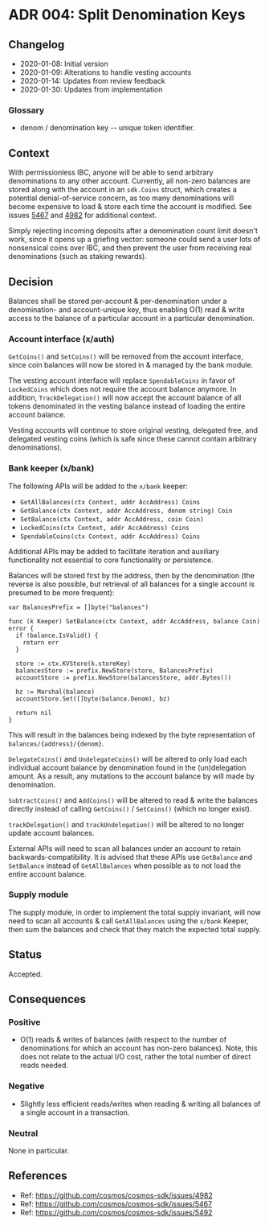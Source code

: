 # ADR 004: Split Denomination Keys

## Changelog

- 2020-01-08: Initial version
- 2020-01-09: Alterations to handle vesting accounts
- 2020-01-14: Updates from review feedback
- 2020-01-30: Updates from implementation

### Glossary

* denom / denomination key -- unique token identifier.

## Context

With permissionless IBC, anyone will be able to send arbitrary denominations to any other account. Currently, all non-zero balances are stored along with the account in an `sdk.Coins` struct, which creates a potential denial-of-service concern, as too many denominations will become expensive to load & store each time the account is modified. See issues [5467](https://github.com/cosmos/cosmos-sdk/issues/5467) and [4982](https://github.com/cosmos/cosmos-sdk/issues/4982) for additional context.

Simply rejecting incoming deposits after a denomination count limit doesn't work, since it opens up a griefing vector: someone could send a user lots of nonsensical coins over IBC, and then prevent the user from receiving real denominations (such as staking rewards).

## Decision

Balances shall be stored per-account & per-denomination under a denomination- and account-unique key, thus enabling O(1) read & write access to the balance of a particular account in a particular denomination.

### Account interface (x/auth)

`GetCoins()` and `SetCoins()` will be removed from the account interface, since coin balances will
now be stored in & managed by the bank module.

The vesting account interface will replace `SpendableCoins` in favor of `LockedCoins` which does
not require the account balance anymore. In addition, `TrackDelegation()`  will now accept the
account balance of all tokens denominated in the vesting balance instead of loading the entire
account balance.

Vesting accounts will continue to store original vesting, delegated free, and delegated
vesting coins (which is safe since these cannot contain arbitrary denominations).

### Bank keeper (x/bank)

The following APIs will be added to the `x/bank` keeper:

- `GetAllBalances(ctx Context, addr AccAddress) Coins`
- `GetBalance(ctx Context, addr AccAddress, denom string) Coin`
- `SetBalance(ctx Context, addr AccAddress, coin Coin)`
- `LockedCoins(ctx Context, addr AccAddress) Coins`
- `SpendableCoins(ctx Context, addr AccAddress) Coins`

Additional APIs may be added to facilitate iteration and auxiliary functionality not essential to
core functionality or persistence.

Balances will be stored first by the address, then by the denomination (the reverse is also possible,
but retrieval of all balances for a single account is presumed to be more frequent):

```golang
var BalancesPrefix = []byte("balances")

func (k Keeper) SetBalance(ctx Context, addr AccAddress, balance Coin) error {
  if !balance.IsValid() {
    return err
  }

  store := ctx.KVStore(k.storeKey)
  balancesStore := prefix.NewStore(store, BalancesPrefix)
  accountStore := prefix.NewStore(balancesStore, addr.Bytes())

  bz := Marshal(balance)
  accountStore.Set([]byte(balance.Denom), bz)

  return nil
}
```

This will result in the balances being indexed by the byte representation of
`balances/{address}/{denom}`.

`DelegateCoins()` and `UndelegateCoins()` will be altered to only load each individual
account balance by denomination found in the (un)delegation amount. As a result,
any mutations to the account balance by will made by denomination.

`SubtractCoins()` and `AddCoins()` will be altered to read & write the balances
directly instead of calling `GetCoins()` / `SetCoins()` (which no longer exist).

`trackDelegation()` and `trackUndelegation()` will be altered to no longer update
account balances.

External APIs will need to scan all balances under an account to retain backwards-compatibility. It
is advised that these APIs use `GetBalance` and `SetBalance` instead of `GetAllBalances` when
possible as to not load the entire account balance.

### Supply module

The supply module, in order to implement the total supply invariant, will now need
to scan all accounts & call `GetAllBalances` using the `x/bank` Keeper, then sum
the balances and check that they match the expected total supply.

## Status

Accepted.

## Consequences

### Positive

- O(1) reads & writes of balances (with respect to the number of denominations for
which an account has non-zero balances). Note, this does not relate to the actual
I/O cost, rather the total number of direct reads needed.

### Negative

- Slightly less efficient reads/writes when reading & writing all balances of a
single account in a transaction.

### Neutral

None in particular.

## References

- Ref: https://github.com/cosmos/cosmos-sdk/issues/4982
- Ref: https://github.com/cosmos/cosmos-sdk/issues/5467
- Ref: https://github.com/cosmos/cosmos-sdk/issues/5492
